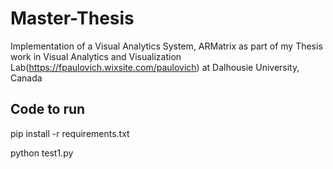 # Master-Thesis
Implementation of a Visual Analytics System, ARMatrix as part of my Thesis work in Visual Analytics and Visualization Lab(https://fpaulovich.wixsite.com/paulovich) at Dalhousie University, Canada

## Code to run

pip install -r requirements.txt 

python test1.py

